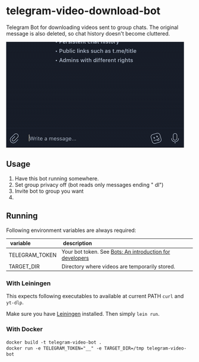 # telegram-video-download-bot

Telegram Bot for downloading videos sent to group chats. The original message is also deleted, so chat history doesn't become cluttered.

![demo gif](demo.gif)

## Usage

1. Have this bot running somewhere.
2. Set group privacy off (bot reads only messages ending " dl")
3. Invite bot to group you want
4. 

## Running

Following environment variables are always required:

| variable | description |
|:--|:--|
| TELEGRAM_TOKEN | Your bot token. See [Bots: An introduction for developers](https://core.telegram.org/bots) |
| TARGET_DIR | Directory where videos are temporarily stored. |

### With Leiningen

This expects following executables to available at current PATH `curl` and `yt-dlp`.  

Make sure you have [Leiningen](https://leiningen.org/) installed. Then simply `lein run`.  

### With Docker

```
docker build -t telegram-video-bot .
docker run -e TELEGRAM_TOKEN="__" -e TARGET_DIR=/tmp telegram-video-bot
```

